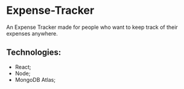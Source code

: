 # Expense-Tracker
An Expense Tracker made for people who want to keep track of their expenses anywhere.

## Technologies:
- React;
- Node;
- MongoDB Atlas;

